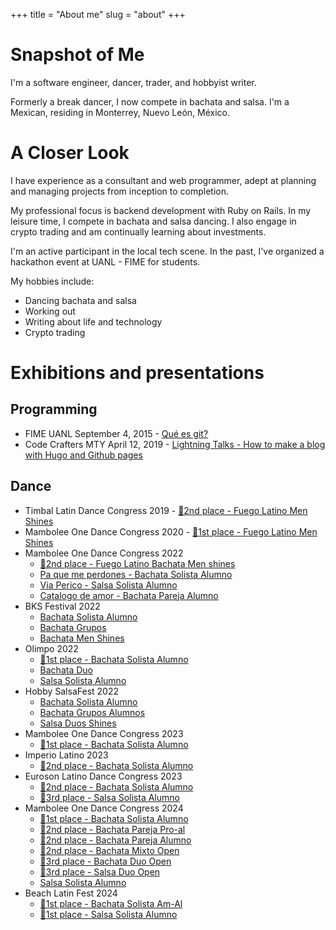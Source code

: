 +++
title = "About me"
slug = "about"
+++

# Snapshot of Me

I'm a software engineer, dancer, trader, and hobbyist writer.

Formerly a break dancer, I now compete in bachata and salsa. I'm a Mexican, residing in Monterrey, Nuevo León, México.

# A Closer Look

I have experience as a consultant and web programmer, adept at planning and managing projects from inception to completion. 

My professional focus is backend development with Ruby on Rails. In my leisure time, I compete in bachata and salsa dancing. I also engage in crypto trading and am continually learning about investments.

I'm an active participant in the local tech scene. In the past, I've organized a hackathon event at UANL - FIME for students.

My hobbies include:

- Dancing bachata and salsa
- Working out
- Writing about life and technology
- Crypto trading

# Exhibitions and presentations

## Programming

- FIME UANL September 4, 2015 - [Qué es git?](https://docs.google.com/presentation/d/1nM6y1TTKOk28Pk_Cv4lmCmLRpWqLJLozD6x__rvxN5Y/edit?usp=sharing)
- Code Crafters MTY April 12, 2019 - [Lightning Talks - How to make a blog with Hugo and Github pages](https://docs.google.com/presentation/d/16Np6grMtFSlnfoJ-KsN91QPb_NESclMR3AWw9Jc6MFE/edit?usp=sharing)

## Dance

- Timbal Latin Dance Congress 2019 - [🥈2nd place - Fuego Latino Men Shines](https://www.facebook.com/TIMBALDANCECONGRESS/videos/576061669623842/UzpfSTczNjExMDI1NzoxMDE2Mjg1OTA3NDY3MDI1OA/?q=timbal%20congress%20men%20shine&epa=SEARCH_BOX)
- Mambolee One Dance Congress 2020 - [🥇1st place - Fuego Latino Men Shines](https://www.facebook.com/MamboleeONE/videos/179732403335733)
- Mambolee One Dance Congress 2022 
  - [🥈2nd place - Fuego Latino Bachata Men shines](https://fb.watch/eKrEuaRkHy/)
  - [Pa que me perdones - Bachata Solista Alumno](https://fb.watch/bBoIn6JN3X/) 
  - [Via Perico - Salsa Solista Alumno](https://fb.watch/bBoI_zIexG/)
  - [Catalogo de amor - Bachata Pareja Alumno](https://fb.watch/bBoL8l1idM/)
- BKS Festival 2022
  - [Bachata Solista Alumno](https://www.facebook.com/793921981/videos/417107049784576/)
  - [Bachata Grupos](https://fb.watch/eKN1MF6Igg/)
  - [Bachata Men Shines](https://www.facebook.com/793921981/videos/441330537751269/)
- Olimpo 2022
  - [🥇1st place - Bachata Solista Alumno](https://fb.watch/eKM4U2y98N/)
  - [Bachata Duo](https://fb.watch/eKM63pUadb/)
  - [Salsa Solista Alumno](#)
- Hobby SalsaFest 2022
  - [Bachata Solista Alumno](https://fb.watch/eKs4qvOs0P/)
  - [Bachata Grupos Alumnos](https://fb.watch/eKLFtTUPiy/)
  - [Salsa Duos Shines](https://fb.watch/eKLI77CUrQ/)
- Mambolee One Dance Congress 2023
  - [🥇1st place - Bachata Solista Alumno](https://fb.watch/p0GhSp1EXg/)
- Imperio Latino 2023
  - [🥈2nd place - Bachata Solista Alumno](https://fb.watch/p0Gnlmw2pp/)
- Euroson Latino Dance Congress 2023
  - [🥈2nd place - Bachata Solista Alumno](https://fb.watch/p0GzPkXBZU/)
  - [🥉3rd place - Salsa Solista Alumno](https://fb.watch/p0GtQBRcIm/)
- Mambolee One Dance Congress 2024
  - [🥇1st place - Bachata Solista Alumno](https://www.facebook.com/100041993030366/videos/909271574226046/)
  - [🥈2nd place - Bachata Pareja Pro-al]()
  - [🥈2nd place - Bachata Pareja Alumno]()
  - [🥈2nd place - Bachata Mixto Open]()
  - [🥉3rd place - Bachata Duo Open]()
  - [🥉3rd place - Salsa Duo Open]()
  - [Salsa Solista Alumno]()
- Beach Latin Fest 2024
  - [🥇1st place - Bachata Solista Am-Al](https://www.facebook.com/BeachLatinFriends/videos/1021641623088761)
  - [🥇1st place - Salsa Solista Alumno](https://www.facebook.com/BeachLatinFriends/videos/1029371465647551)
